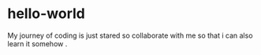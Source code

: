 # hello-world
My journey of coding is just stared so collaborate with me so that i can also learn it somehow .
